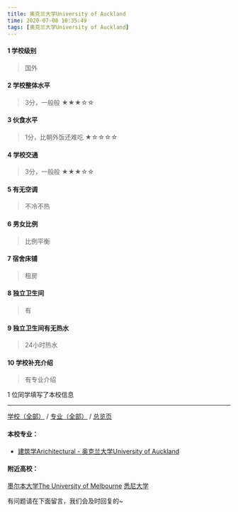```yaml
---
title: 奥克兰大学University of Auckland
time: 2020-07-08 10:35:49
tags: [奥克兰大学University of Auckland]
---
```

#### 1 学校级别
> 国外


#### 2 学校整体水平
> 3分，一般般
★★★☆☆


#### 3 伙食水平
>  1分，比朝外饭还难吃
★☆☆☆☆


#### 4 学校交通
> 3分，一般般
★★★☆☆


#### 5 有无空调
> 不冷不热


#### 6 男女比例
> 比例平衡


#### 7 宿舍床铺
> 租房
 

#### 8 独立卫生间
> 有


#### 9 独立卫生间有无热水
> 24小时热水


#### 10 学校补充介绍
> 有专业介绍

1 位同学填写了本校信息
***
[学校（全部）](http://www.jianshu.com/p/3efa6bcca419) / [专业（全部）](http://www.jianshu.com/p/2d4c6d3552c2) / [总览页](http://www.jianshu.com/p/445daeb4fa00)
#### 本校专业：
- [建筑学Arichitectural - 奥克兰大学University of Auckland](http://www.jianshu.com/p/69e5c0d698b0) 

#### 附近高校：
[墨尔本大学The University of Melbourne](http://www.jianshu.com/p/961dfd5818a0) 
[悉尼大学](https://www.jianshu.com/p/42b48ed22d8e)


有问题请在下面留言，我们会及时回复的~
